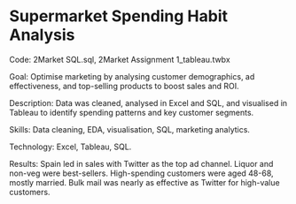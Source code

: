 # Supermarket Spending Habit Analysis

Code: 2Market SQL.sql, 2Market Assignment 1_tableau.twbx

Goal: Optimise marketing by analysing customer demographics, ad effectiveness, and top-selling products to boost sales and ROI.

Description: Data was cleaned, analysed in Excel and SQL, and visualised in Tableau to identify spending patterns and key customer segments.

Skills: Data cleaning, EDA, visualisation, SQL, marketing analytics.

Technology: Excel, Tableau, SQL.

Results: Spain led in sales with Twitter as the top ad channel. Liquor and non-veg were best-sellers. High-spending customers were aged 48-68, mostly married. Bulk mail was nearly as effective as Twitter for high-value customers.


